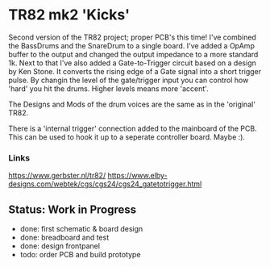 # TR82 mk2 'Kicks'

Second version of the TR82 project; proper PCB's this time! I've combined the BassDrums and the SnareDrum to 
a single board. I've added a OpAmp buffer to the output and changed the output impedance to a more standard
1k. Next to that I've also added a Gate-to-Trigger circuit based on a design by Ken Stone. It converts the 
rising edge of a Gate signal into a short trigger pulse. By changin the level of the gate/trigger input you
can control how 'hard' you hit the drums. Higher levels means more 'accent'.

The Designs and Mods of the drum voices are the same as in the 'original' TR82.

There is a 'internal trigger' connection added to the mainboard of the PCB. This can be used to hook it up to
a seperate controller board. Maybe :). 

### Links

https://www.gerbster.nl/tr82/
https://www.elby-designs.com/webtek/cgs/cgs24/cgs24_gatetotrigger.html

## Status: Work in Progress

- done: first schematic & board design
- done: breadboard and test
- done: design frontpanel
- todo: order PCB and build prototype
